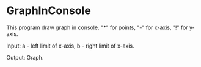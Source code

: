 # GraphInConsole
This program draw graph in console. 
"*" for points, "-" for x-axis, "!" for y-axis.

Input: a - left limit of x-axis, b - right limit of x-axis.

Output: Graph.
